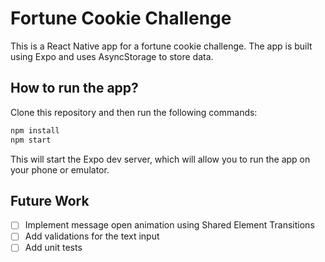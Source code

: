 # Fortune Cookie Challenge

This is a React Native app for a fortune cookie challenge. The app is built using Expo and uses AsyncStorage to store data.

## How to run the app?

Clone this repository and then run the following commands:

```bash
npm install
npm start
```

This will start the Expo dev server, which will allow you to run the app on your phone or emulator.

## Future Work

- [ ] Implement message open animation using Shared Element Transitions
- [ ] Add validations for the text input
- [ ] Add unit tests
